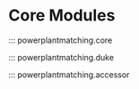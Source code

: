 # Core Modules

::: powerplantmatching.core

::: powerplantmatching.duke

::: powerplantmatching.accessor
